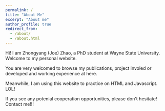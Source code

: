 ```yaml
---
permalink: /
title: "About Me"
excerpt: "About me"
author_profile: true
redirect_from: 
  - /about/
  - /about.html
---
```


Hi! I am Zhongyang (Joe) Zhao, a PhD student at Wayne State University. Welcome to my personal website.
    
You are very welcomed to browse my publications, project involed or developed and working experience at here.
      
Meanwhile, I am using this website to practice on HTML and Javascript. LOL!
   
If you see any potenial cooperation opportunities, please don't hesitate! Contact me!!! 